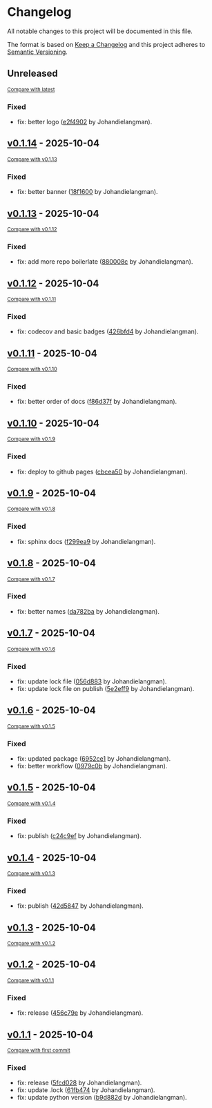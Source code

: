 # Changelog

All notable changes to this project will be documented in this file.

The format is based on [Keep a Changelog](http://keepachangelog.com/en/1.0.0/)
and this project adheres to [Semantic Versioning](http://semver.org/spec/v2.0.0.html).

<!-- insertion marker -->
## Unreleased

<small>[Compare with latest](https://github.com/Johandielangman/wolpie/compare/v0.1.14...HEAD)</small>

### Fixed

- fix: better logo ([e2f4902](https://github.com/Johandielangman/wolpie/commit/e2f4902785a2805998f9b7aece03fe319edf817e) by Johandielangman).

<!-- insertion marker -->
## [v0.1.14](https://github.com/Johandielangman/wolpie/releases/tag/v0.1.14) - 2025-10-04

<small>[Compare with v0.1.13](https://github.com/Johandielangman/wolpie/compare/v0.1.13...v0.1.14)</small>

### Fixed

- fix: better banner ([18f1600](https://github.com/Johandielangman/wolpie/commit/18f16007830cac77aa94f7cef24509d8ee7f1947) by Johandielangman).

## [v0.1.13](https://github.com/Johandielangman/wolpie/releases/tag/v0.1.13) - 2025-10-04

<small>[Compare with v0.1.12](https://github.com/Johandielangman/wolpie/compare/v0.1.12...v0.1.13)</small>

### Fixed

- fix: add more repo boilerlate ([880008c](https://github.com/Johandielangman/wolpie/commit/880008cab149bab7ead818a83897c228fd8ea857) by Johandielangman).

## [v0.1.12](https://github.com/Johandielangman/wolpie/releases/tag/v0.1.12) - 2025-10-04

<small>[Compare with v0.1.11](https://github.com/Johandielangman/wolpie/compare/v0.1.11...v0.1.12)</small>

### Fixed

- fix: codecov and basic badges ([426bfd4](https://github.com/Johandielangman/wolpie/commit/426bfd40a3afcd6b1309dde35b0eb2303bf2fdd5) by Johandielangman).

## [v0.1.11](https://github.com/Johandielangman/wolpie/releases/tag/v0.1.11) - 2025-10-04

<small>[Compare with v0.1.10](https://github.com/Johandielangman/wolpie/compare/v0.1.10...v0.1.11)</small>

### Fixed

- fix: better order of docs ([f86d37f](https://github.com/Johandielangman/wolpie/commit/f86d37f9852c8d9830c6e3073c3330f7126dbebe) by Johandielangman).

## [v0.1.10](https://github.com/Johandielangman/wolpie/releases/tag/v0.1.10) - 2025-10-04

<small>[Compare with v0.1.9](https://github.com/Johandielangman/wolpie/compare/v0.1.9...v0.1.10)</small>

### Fixed

- fix: deploy to github pages ([cbcea50](https://github.com/Johandielangman/wolpie/commit/cbcea50c99800a0387d4b6bfc49101a2770b26b1) by Johandielangman).

## [v0.1.9](https://github.com/Johandielangman/wolpie/releases/tag/v0.1.9) - 2025-10-04

<small>[Compare with v0.1.8](https://github.com/Johandielangman/wolpie/compare/v0.1.8...v0.1.9)</small>

### Fixed

- fix: sphinx docs ([f299ea9](https://github.com/Johandielangman/wolpie/commit/f299ea94fc817ae00d0001afbf442d5b0b99de34) by Johandielangman).

## [v0.1.8](https://github.com/Johandielangman/wolpie/releases/tag/v0.1.8) - 2025-10-04

<small>[Compare with v0.1.7](https://github.com/Johandielangman/wolpie/compare/v0.1.7...v0.1.8)</small>

### Fixed

- fix: better names ([da782ba](https://github.com/Johandielangman/wolpie/commit/da782ba32e05df021fae2b8cc715b28ef1160188) by Johandielangman).

## [v0.1.7](https://github.com/Johandielangman/wolpie/releases/tag/v0.1.7) - 2025-10-04

<small>[Compare with v0.1.6](https://github.com/Johandielangman/wolpie/compare/v0.1.6...v0.1.7)</small>

### Fixed

- fix: update lock file ([056d883](https://github.com/Johandielangman/wolpie/commit/056d883d1cdf700cbf552d9c6e3859bbb0d18fac) by Johandielangman).
- fix: update lock file on publish ([5e2eff9](https://github.com/Johandielangman/wolpie/commit/5e2eff9d50d897180a72128c70da7dc328e0b70c) by Johandielangman).

## [v0.1.6](https://github.com/Johandielangman/wolpie/releases/tag/v0.1.6) - 2025-10-04

<small>[Compare with v0.1.5](https://github.com/Johandielangman/wolpie/compare/v0.1.5...v0.1.6)</small>

### Fixed

- fix: updated package ([6952ce1](https://github.com/Johandielangman/wolpie/commit/6952ce16cb463c01653bd0b6738244cf23433c32) by Johandielangman).
- fix: better workflow ([0979c0b](https://github.com/Johandielangman/wolpie/commit/0979c0b687dfc654b36eb1c396c7ee77f2f88794) by Johandielangman).

## [v0.1.5](https://github.com/Johandielangman/wolpie/releases/tag/v0.1.5) - 2025-10-04

<small>[Compare with v0.1.4](https://github.com/Johandielangman/wolpie/compare/v0.1.4...v0.1.5)</small>

### Fixed

- fix: publish ([c24c9ef](https://github.com/Johandielangman/wolpie/commit/c24c9efef470134a091fa3f78e12249154fb32f9) by Johandielangman).

## [v0.1.4](https://github.com/Johandielangman/wolpie/releases/tag/v0.1.4) - 2025-10-04

<small>[Compare with v0.1.3](https://github.com/Johandielangman/wolpie/compare/v0.1.3...v0.1.4)</small>

### Fixed

- fix: publish ([42d5847](https://github.com/Johandielangman/wolpie/commit/42d5847916284b58afcc638c62f08371fd310308) by Johandielangman).

## [v0.1.3](https://github.com/Johandielangman/wolpie/releases/tag/v0.1.3) - 2025-10-04

<small>[Compare with v0.1.2](https://github.com/Johandielangman/wolpie/compare/v0.1.2...v0.1.3)</small>

## [v0.1.2](https://github.com/Johandielangman/wolpie/releases/tag/v0.1.2) - 2025-10-04

<small>[Compare with v0.1.1](https://github.com/Johandielangman/wolpie/compare/v0.1.1...v0.1.2)</small>

### Fixed

- fix: release ([456c79e](https://github.com/Johandielangman/wolpie/commit/456c79e0efdaf627b6468a4c3941965f8e65169c) by Johandielangman).

## [v0.1.1](https://github.com/Johandielangman/wolpie/releases/tag/v0.1.1) - 2025-10-04

<small>[Compare with first commit](https://github.com/Johandielangman/wolpie/compare/8ae66ef742471652e8a49c3fe236e0ac14f174c4...v0.1.1)</small>

### Fixed

- fix: release ([5fcd028](https://github.com/Johandielangman/wolpie/commit/5fcd028bbfa867c2640dcf0582f8bdbf1b31c205) by Johandielangman).
- fix: update .lock ([61fb474](https://github.com/Johandielangman/wolpie/commit/61fb474c109cb744260f2601aeafee98a5f62d2c) by Johandielangman).
- fix: update python version ([b9d882d](https://github.com/Johandielangman/wolpie/commit/b9d882dc1b6b7538799034bf7ecb372c9abdd974) by Johandielangman).

